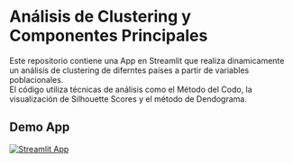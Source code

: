 # Análisis de Clustering y Componentes Principales
Este repositorio contiene una App en Streamlit que realiza dinamicamente un análisis de clustering de diferntes países a partir de variables poblacionales.<br />
El código utiliza técnicas de análisis como el Método del Codo, la visualización de Silhouette Scores y el método de Dendograma.

## Demo App

[![Streamlit App](https://static.streamlit.io/badges/streamlit_badge_black_white.svg)](https://abeldata-clustering.streamlit.app/)

